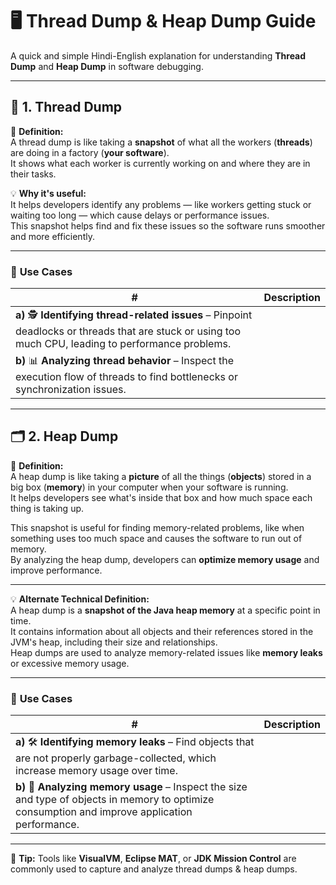 # 🖥️ Thread Dump & Heap Dump Guide

A quick and simple Hindi-English explanation for understanding **Thread Dump** and **Heap Dump** in software debugging.  

---

## 🧵 **1. Thread Dump**

📸 **Definition:**  
A thread dump is like taking a **snapshot** of what all the workers (**threads**) are doing in a factory (**your software**).  
It shows what each worker is currently working on and where they are in their tasks.  

💡 **Why it's useful:**  
It helps developers identify any problems — like workers getting stuck or waiting too long — which cause delays or performance issues.  
This snapshot helps find and fix these issues so the software runs smoother and more efficiently.  

---

### 📌 **Use Cases**
| # | Description |
|---|-------------|
| **a)** 🕵️ **Identifying thread-related issues** – Pinpoint deadlocks or threads that are stuck or using too much CPU, leading to performance problems. |
| **b)** 📊 **Analyzing thread behavior** – Inspect the execution flow of threads to find bottlenecks or synchronization issues. |

---

## 🗂️ **2. Heap Dump**

📸 **Definition:**  
A heap dump is like taking a **picture** of all the things (**objects**) stored in a big box (**memory**) in your computer when your software is running.  
It helps developers see what's inside that box and how much space each thing is taking up.  

This snapshot is useful for finding memory-related problems, like when something uses too much space and causes the software to run out of memory.  
By analyzing the heap dump, developers can **optimize memory usage** and improve performance.  

---

💡 **Alternate Technical Definition:**  
A heap dump is a **snapshot of the Java heap memory** at a specific point in time.  
It contains information about all objects and their references stored in the JVM's heap, including their size and relationships.  
Heap dumps are used to analyze memory-related issues like **memory leaks** or excessive memory usage.  

---

### 📌 **Use Cases**
| # | Description |
|---|-------------|
| **a)** 🛠️ **Identifying memory leaks** – Find objects that are not properly garbage-collected, which increase memory usage over time. |
| **b)** 📏 **Analyzing memory usage** – Inspect the size and type of objects in memory to optimize consumption and improve application performance. |

---

📎 **Tip:** Tools like **VisualVM**, **Eclipse MAT**, or **JDK Mission Control** are commonly used to capture and analyze thread dumps & heap dumps.
